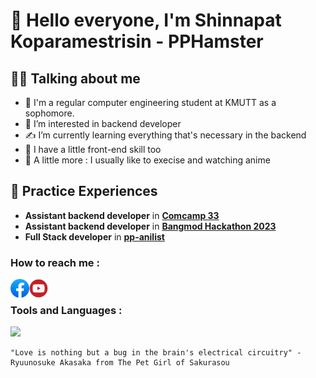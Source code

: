 # 👋 Hello everyone, I'm Shinnapat Koparamestrisin - PPHamster

## 🧑‍🎓 Talking about me
- 🏫 I'm a regular computer engineering student at KMUTT as a sophomore.
- 👀 I’m interested in backend developer
- ✍ I’m currently learning everything that's necessary in the backend
- 📖 I have a little front-end skill too
- 💪 A little more : I usually like to execise and watching anime
 
## 🎯 Practice Experiences
- **Assistant backend developer** in **[Comcamp 33](https://github.com/cpe-kmutt-student/comcamp33)**
- **Assistant backend developer** in **[Bangmod Hackathon 2023](https://github.com/cpe-kmutt-student/bangmod-hackathon-2023)**
- **Full Stack developer** in **[pp-anilist](https://github.com/PPHamster/anime-list)**

### How to reach me :

[<img align="left" alt="facebook" width="30px" src="./img/facebookLogo.png" />][facebook]
[<img align="left" alt="youtube" width="30px" src="./img/youtubeLogo.png" />][youtube]

<br />

### Tools and Languages :

<img align="languages" height="30" src="https://skillicons.dev/icons?i=vscode,eclipse,java,js,ts,nodejs,react,nextjs,tailwindcss,mysql,mongodb,git,docker,firebase"  />

```
"Love is nothing but a bug in the brain's electrical circuitry" - Ryuunosuke Akasaka from The Pet Girl of Sakurasou
```

[facebook]: https://www.facebook.com/ShinnapatPP
[youtube]: https://www.youtube.com/channel/UC8KmM4h4TQBhEbmRO2-azug
